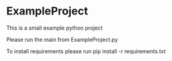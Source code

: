 # ExampleProject
This is a small example python project

Please run the main from ExampleProject.py

To install requirements please run
pip install -r requirements.txt

